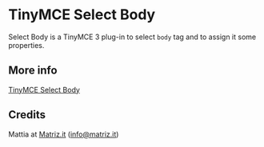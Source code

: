 # TinyMCE Select Body

Select Body is a TinyMCE 3 plug-in to select `body` tag and to assign it some properties.

## More info

[TinyMCE Select Body](http://www.matriz.it/projects/tinymce-select-body/ "Matriz | Projects | TinyMCE-Select-Body")

## Credits

Mattia at [Matriz.it](http://www.matriz.it/) (info@matriz.it)